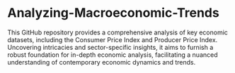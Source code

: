 # Analyzing-Macroeconomic-Trends
This GitHub repository provides a comprehensive analysis of key economic datasets, including the Consumer Price Index and Producer Price Index. Uncovering intricacies and sector-specific insights, it aims to furnish a robust foundation for in-depth economic analysis, facilitating a nuanced understanding of contemporary economic dynamics and trends.
